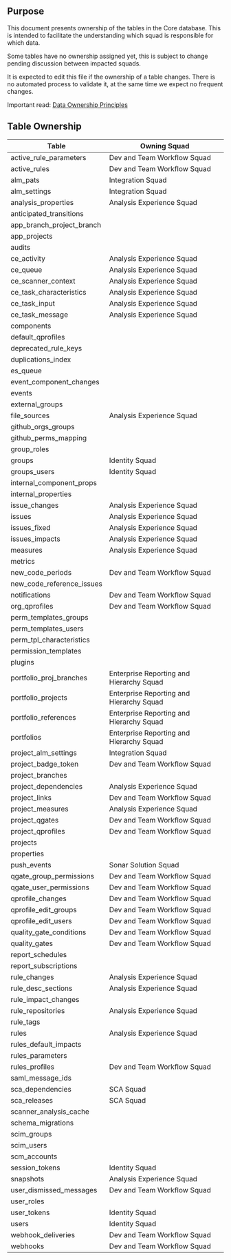 ## Purpose

This document presents ownership of the tables in the Core database. This is intended
to facilitate the understanding which squad is responsible for which data.

Some tables have no ownership assigned yet, this is subject to change pending discussion between impacted squads.

It is expected to edit this file if the ownership of a table changes. There is no automated process to validate it, at the
same time we expect no frequent changes.

Important read: [Data Ownership Principles](https://xtranet-sonarsource.atlassian.net/wiki/spaces/DEV/pages/3170795538/Data+Ownership+Principle)

## Table Ownership

| Table | Owning Squad |
| --- | --- |
| active_rule_parameters | Dev and Team Workflow Squad |
| active_rules | Dev and Team Workflow Squad |
| alm_pats | Integration Squad |
| alm_settings | Integration Squad |
| analysis_properties | Analysis Experience Squad |
| anticipated_transitions |  |
| app_branch_project_branch |  |
| app_projects |  |
| audits |  |
| ce_activity | Analysis Experience Squad |
| ce_queue | Analysis Experience Squad |
| ce_scanner_context | Analysis Experience Squad |
| ce_task_characteristics | Analysis Experience Squad |
| ce_task_input | Analysis Experience Squad |
| ce_task_message | Analysis Experience Squad |
| components |  |
| default_qprofiles |  |
| deprecated_rule_keys |  |
| duplications_index |  |
| es_queue |  |
| event_component_changes |  |
| events |  |
| external_groups |  |
| file_sources | Analysis Experience Squad |
| github_orgs_groups |  |
| github_perms_mapping |  |
| group_roles |  |
| groups | Identity Squad |
| groups_users | Identity Squad |
| internal_component_props |  |
| internal_properties |  |
| issue_changes | Analysis Experience Squad |
| issues | Analysis Experience Squad |
| issues_fixed | Analysis Experience Squad |
| issues_impacts | Analysis Experience Squad |
| measures | Analysis Experience Squad |
| metrics |  |
| new_code_periods | Dev and Team Workflow Squad |
| new_code_reference_issues |  |
| notifications | Dev and Team Workflow Squad |
| org_qprofiles | Dev and Team Workflow Squad |
| perm_templates_groups |  |
| perm_templates_users |  |
| perm_tpl_characteristics |  |
| permission_templates |  |
| plugins |  |
| portfolio_proj_branches | Enterprise Reporting and Hierarchy Squad |
| portfolio_projects | Enterprise Reporting and Hierarchy Squad |
| portfolio_references | Enterprise Reporting and Hierarchy Squad |
| portfolios | Enterprise Reporting and Hierarchy Squad |
| project_alm_settings | Integration Squad |
| project_badge_token | Dev and Team Workflow Squad |
| project_branches |  |
| project_dependencies | Analysis Experience Squad |
| project_links | Dev and Team Workflow Squad |
| project_measures | Analysis Experience Squad |
| project_qgates | Dev and Team Workflow Squad |
| project_qprofiles | Dev and Team Workflow Squad |
| projects |  |
| properties |  |
| push_events | Sonar Solution Squad |
| qgate_group_permissions | Dev and Team Workflow Squad |
| qgate_user_permissions | Dev and Team Workflow Squad |
| qprofile_changes | Dev and Team Workflow Squad |
| qprofile_edit_groups | Dev and Team Workflow Squad |
| qprofile_edit_users | Dev and Team Workflow Squad |
| quality_gate_conditions | Dev and Team Workflow Squad |
| quality_gates | Dev and Team Workflow Squad |
| report_schedules |  |
| report_subscriptions |  |
| rule_changes | Analysis Experience Squad |
| rule_desc_sections | Analysis Experience Squad |
| rule_impact_changes |  |
| rule_repositories | Analysis Experience Squad |
| rule_tags |  |
| rules | Analysis Experience Squad |
| rules_default_impacts |  |
| rules_parameters |  |
| rules_profiles | Dev and Team Workflow Squad |
| saml_message_ids |  |
| sca_dependencies | SCA Squad |
| sca_releases | SCA Squad |
| scanner_analysis_cache |  |
| schema_migrations |  |
| scim_groups |  |
| scim_users |  |
| scm_accounts |  |
| session_tokens | Identity Squad |
| snapshots | Analysis Experience Squad |
| user_dismissed_messages | Dev and Team Workflow Squad |
| user_roles |  |
| user_tokens | Identity Squad |
| users | Identity Squad |
| webhook_deliveries | Dev and Team Workflow Squad |
| webhooks | Dev and Team Workflow Squad |
